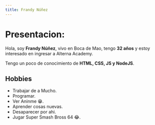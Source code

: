 ```yaml
---
title: Frandy Núñez
---
```

# Presentacion:
Hola, soy **Frandy Núñez**, vivo en Boca de Mao, tengo **32 años** y estoy interesado en ingresar a Alterna Academy.

Tengo un poco de conocimiento de **HTML, CSS, JS y NodeJS**.

## Hobbies
- Trabajar de a Mucho.
- Programar.
- Ver Aninme 😁.
- Aprender cosas nuevas.
- Desaparecer por ahi.
- Jugar Super Smash Bross 64 😂.

## 